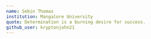 ```yaml
---
name: Sebin Thomas
institution: Mangalore University
quote: Determination is a burning desire for success.
github_user: kryptonjohn21
---
```

